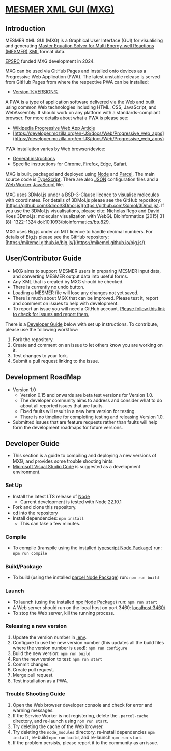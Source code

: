 # [MESMER XML GUI (MXG)](https://github.com/%GITHUB_USER%/mxg)

## Introduction

MESMER XML GUI (MXG) is a Graphical User Interface (GUI) for visualising and generating [Master Equation Solver for Multi Energy-well Reactions (MESMER)](https://github.com/MESMER-kinetics/MESMER-code) [XML](https://en.wikipedia.org/wiki/XML) format data.

[EPSRC](https://www.ukri.org/councils/epsrc/) funded MXG development in 2024.

MXG can be used via GitHub Pages and installed onto devices as a Progressive Web Application (PWA). The latest unstable release is served from GitHub Pages from where the respective PWA can be installed:
 - [Version %VERSION%](https://%GITHUB_USER%.github.io/mxg/dist/%VERSION%/)

A PWA is a type of application software delivered via the Web and built using common Web technologies including HTML, CSS, JavaScript, and WebAssembly. It should work on any platform with a standards-compliant browser. For more details about what a PWA is please see:
- [Wikipedia Progressive Web App Article](https://en.wikipedia.org/wiki/Progressive_web_app)
- [https://developer.mozilla.org/en-US/docs/Web/Progressive_web_apps](https://developer.mozilla.org/en-US/docs/Web/Progressive_web_apps)

PWA installation varies by Web browser/device:
- [General instructions](https://developer.mozilla.org/en-US/docs/Web/Progressive_web_apps/Guides/Installing)
- Specific instructions for [Chrome](https://support.google.com/chrome/answer/9658361), [Firefox](https://developer.mozilla.org/en-US/docs/Web/Progressive_web_apps/Guides/Installing), [Edge](https://learn.microsoft.com/en-us/microsoft-edge/progressive-web-apps-chromium/ux), [Safari](https://support.apple.com/en-gb/104996).

MXG is built, packaged and deployed using [Node](https://nodejs.org/) and [Parcel](https://parceljs.org/). The main source code is [TypeScript](https://www.typescriptlang.org/). There are also [JSON](https://www.json.org/json-en.html) configuration files and a [Web Worker](https://en.wikipedia.org/wiki/Web_worker) [JavaScript](https://en.wikipedia.org/wiki/JavaScript) file.

MXG uses 3DMol.js under a BSD-3-Clause licence to visualise molecules with coordinates. For details of 3DMol.js please see the GitHub repository: [https://github.com/3dmol/3Dmol.js](https://github.com/3dmol/3Dmol.js). If you use the 3DMol.js visualisations, please cite: Nicholas Rego and David Koes 3Dmol.js: molecular visualization with WebGL Bioinformatics (2015) 31 (8): 1322-1324 doi:10.1093/bioinformatics/btu829.

MXG uses Big.js under an MIT licence to handle decimal numbers. For details of Big.js please see the GitHub repository: [https://mikemcl.github.io/big.js/](https://mikemcl.github.io/big.js/).


## User/Contributor Guide
- MXG aims to support MESMER users in preparing MESMER input data, and converting MESMER output data into useful forms.
- Any XML that is created by MXG should be checked.
- There is currently no undo button.
- Loading a MESMER file will lose any changes not yet saved.
- There is much about MGX that can be improved. Please test it, report and comment on issues to help with development.
- To report an issue you will need a GitHub account. [Please follow this link to check for issues and report them.](https://github.com/MESMER-kinetics/mxg/issues)  

There is a [Developer Guide](#developer-guide) below with set up instructions. To contribute, please use the following workflow:
1. Fork the repository.
2. Create and comment on an issue to let others know you are working on it.
3. Test changes to your fork.
4. Submit a pull request linking to the issue.


## Development RoadMap
- Version 1.0
  - Version 0.15 and onwards are beta test versions for Version 1.0.
  - The developer community aims to address and consider what to do about all reported issues that are faults.
  - Fixed faults will result in a new beta version for testing.
  - There is no timeline for completing testing and releasing Version 1.0.
- Submitted issues that are feature requests rather than faults will help form the development roadmaps for future versions.

## Developer Guide
- This section is a guide to compiling and deploying a new versions of MXG, and provides some trouble shooting hints.
- [Microsoft Visual Studio Code](https://code.visualstudio.com/) is suggested as a development environment.

### Set Up
- Install the latest LTS release of [Node](https://nodejs.org/)
  - Current development is tested with Node 22.10.1
- Fork and clone this repository.
- cd into the repository
- Install dependencies:
`npm install`
  - This can take a few minutes.

### Compile
- To compile (transpile using the installed [typescript Node Package](https://www.npmjs.com/package/typescript)) run:
`npm run compile`

### Build/Package
- To build (using the installed [parcel Node Package](https://www.npmjs.com/package/parcel)) run:
`npm run build`

### Launch
- To launch (using the installed [npx Node Package](https://www.npmjs.com/package/npx)) run:
  `npm run start`
- A Web server should run on the local host on port 3460:
  [localhost:3460/](http://localhost:3460/)
- To stop the Web server, kill the running process.

### Releasing a new version
1. Update the version number in [.env](../.env).
2. Configure to use the new version number (this updates all the build files where the version number is used):
   `npm run configure`
3. Build the new version:
   `npm run build`
4. Run the new version to test:
   `npm run start`
6. Commit changes.
7. Create pull request.
8. Merge pull request.
9. Test installation as a PWA.

### Trouble Shooting Guide
1. Open the Web browser developer console and check for error and warning messages.
2. If the Service Worker is not registering, delete the `.parcel-cache` directory, and re-launch using `npm run start`.
3. Try deleting the cache of the Web browser.
4. Try deleting the `node_modules` directory, re-install dependencies `npm install`, re-build `npm run build`, and re-launch `npm run start`.
5. If the problem persists, please report it to the community as an issue.
